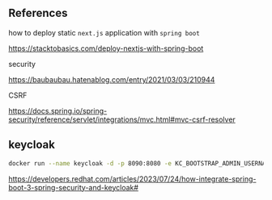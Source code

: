 ## References

how to deploy static `next.js` application with `spring boot`

https://stacktobasics.com/deploy-nextjs-with-spring-boot

security

https://baubaubau.hatenablog.com/entry/2021/03/03/210944

CSRF

https://docs.spring.io/spring-security/reference/servlet/integrations/mvc.html#mvc-csrf-resolver

## keycloak

```sh
docker run --name keycloak -d -p 8090:8080 -e KC_BOOTSTRAP_ADMIN_USERNAME=admin -e KC_BOOTSTRAP_ADMIN_PASSWORD=admin quay.io/keycloak/keycloak:26.1.2 start-dev
```

https://developers.redhat.com/articles/2023/07/24/how-integrate-spring-boot-3-spring-security-and-keycloak#